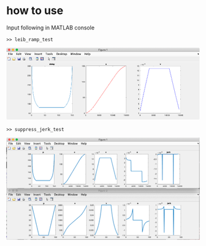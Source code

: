 # how to use
Input following in MATLAB console

```
>> leib_ramp_test 
```
![result](image.png)

```
>> suppress_jerk_test 
```
![result2](image2.png)
